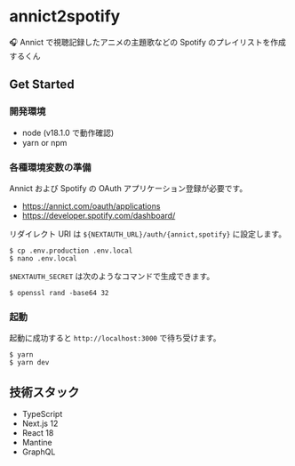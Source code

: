 # annict2spotify

🎧 Annict で視聴記録したアニメの主題歌などの Spotify のプレイリストを作成するくん

## Get Started

### 開発環境

- node (v18.1.0 で動作確認)
- yarn or npm

### 各種環境変数の準備

Annict および Spotify の OAuth アプリケーション登録が必要です。

- https://annict.com/oauth/applications
- https://developer.spotify.com/dashboard/

リダイレクト URI は `${NEXTAUTH_URL}/auth/{annict,spotify}` に設定します。

```console
$ cp .env.production .env.local
$ nano .env.local
```

`$NEXTAUTH_SECRET` は次のようなコマンドで生成できます。

```console
$ openssl rand -base64 32
```

### 起動

起動に成功すると `http://localhost:3000` で待ち受けます。

```console
$ yarn
$ yarn dev
```

## 技術スタック

- TypeScript
- Next.js 12
- React 18
- Mantine
- GraphQL

